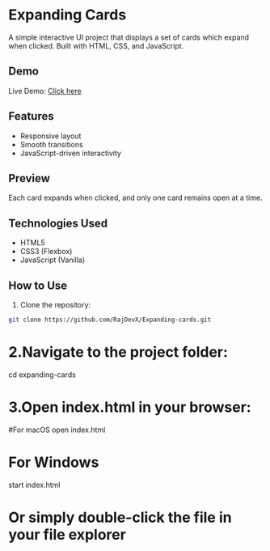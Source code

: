 # Expanding Cards

A simple interactive UI project that displays a set of cards which expand when clicked. Built with HTML, CSS, and JavaScript.

## Demo

Live Demo: [Click here](https://rajdevx.github.io/Expanding-cards/)

## Features

- Responsive layout
- Smooth transitions
- JavaScript-driven interactivity

## Preview

Each card expands when clicked, and only one card remains open at a time.

## Technologies Used

- HTML5
- CSS3 (Flexbox)
- JavaScript (Vanilla)

## How to Use

1. Clone the repository:

```bash
git clone https://github.com/RajDevX/Expanding-cards.git
```
# 2.Navigate to the project folder:
 cd expanding-cards

# 3.Open index.html in your browser:
#For macOS
open index.html

# For Windows
start index.html

# Or simply double-click the file in your file explorer

